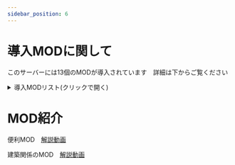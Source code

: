 ```yaml
---
sidebar_position: 6
---
```


# 導入MODに関して

このサーバーには13個のMODが導入されています　詳細は下からご覧ください

<details>
<summary>導入MODリスト(クリックで開く)</summary>

MOD名  　　　　　　　　　　　   | MODページ                | 備考
---------- | ------------------- | -------
Best Eggs!　　　　  　　　　　　　　　　　　　　  |  [MODページ](https://steamcommunity.com/sharedfiles/filedetails/?id=1931415003) | ブリーディング補助  
Awesome SpyGlass!  　　　　　　　　　　　　　　  |[MODページ](https://steamcommunity.com/sharedfiles/filedetails/?id=1404697612) | 便利望遠鏡   　
TributTransfer  　　　　　　　　　　　　　　　　 | [MODページ](https://steamcommunity.com/sharedfiles/filedetails/?id=2044129379) | 転送不可アイテムを転送可能にする  
Builder's Improvements (vanilla improved)　　　|[MODページ](https://steamcommunity.com/sharedfiles/filedetails/?id=854186603) | スナップポイント追加MOD     　
eco's Garden Decor    　　　　　　　　　　　　  |[MODページ](https://steamcommunity.com/sharedfiles/filedetails/?id=880871931) | 庭装飾追加MOD     　　
eco's Terrariums  　　　　　　　　　　　　　    | [MODページ](https://steamcommunity.com/sharedfiles/filedetails/?id=880887081) |水槽追加MOD   　
eco Trees  　　　　　　　　　　　　　　　　　    | [MODページ](https://steamcommunity.com/sharedfiles/filedetails/?id=670764308) |植物追加MOD 
eco's Shoppe Decor　　　　  　　　　　　        | [MODページ](https://steamcommunity.com/sharedfiles/filedetails/?id=902548451) | お店装飾MOD
eco's RP Decor 　　　 　　　　　　　　　         |[MODページ](https://steamcommunity.com/sharedfiles/filedetails/?id=741203089) | 料理など追加MOD
eco's Stable Structures and Decor　　　　　　　 | [MODページ](https://steamcommunity.com/sharedfiles/filedetails/?id=1091147617) | ウエスタン風建造物追加MOD 
Additional Lighting　　　　　　 　　　　　　   | [MODページ](https://steamcommunity.com/sharedfiles/filedetails/?id=1380777369) | ライト追加MOD 
Ark Nucleus - Ver. 0.101.0　　　　　　　　　   |[MODページ](https://steamcommunity.com/sharedfiles/filedetails/?id=2566418613) | サーバー管理等に使うmod
Simple Spawners  　　　　　　　　　　　　　　　　 | [MODページ](https://steamcommunity.com/sharedfiles/filedetails/?id=1295978823) | 建築不可エリアなどを作れるMOD

</details>

# MOD紹介

便利MOD　[解説動画](https://youtu.be/Fl_ZgEowdFE)

建築関係のMOD　[解説動画](https://youtu.be/BgaWCCvpjsQ)